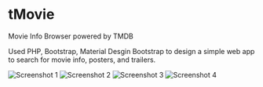 # tMovie
Movie Info Browser powered by TMDB

Used PHP, Bootstrap, Material Desgin Bootstrap to design a simple web app to search for movie info, posters, and trailers. 

![Screenshot 1](https://raw.githubusercontent.com/the-thappy/tmdb/master/screens/index.png)
![Screenshot 2](https://raw.githubusercontent.com/the-thappy/tmdb/master/screens/desktop.png)
![Screenshot 3](https://raw.githubusercontent.com/the-thappy/tmdb/master/screens/responsive.png)
![Screenshot 4](https://raw.githubusercontent.com/the-thappy/tmdb/master/screens/search.png)
